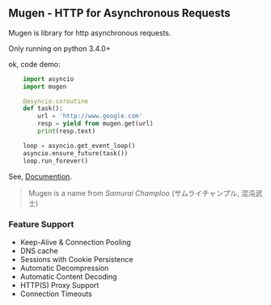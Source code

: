 ## Mugen - HTTP for Asynchronous Requests

Mugen is library for http asynchronous requests.  

Only running on python 3.4.0+  

ok, code demo:  

```python
    import asyncio
    import mugen

    @asyncio.coroutine
    def task():
        url = 'http://www.google.com'
        resp = yield from mugen.get(url)
        print(resp.text)

    loop = asyncio.get_event_loop()
    asyncio.ensure_future(task())
    loop.run_forever()
```

See, [Documention]('https://peterding.github.io/mugen-docs/').  


> Mugen is a name from *Samurai Champloo* (サムライチャンプル, 混沌武士)


### Feature Support

-   Keep-Alive & Connection Pooling
-   DNS cache
-   Sessions with Cookie Persistence
-   Automatic Decompression
-   Automatic Content Decoding
-   HTTP(S) Proxy Support
-   Connection Timeouts

